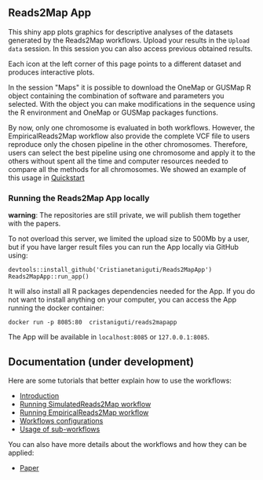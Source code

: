 ## Reads2Map App

This shiny app plots graphics for descriptive analyses of the datasets generated by the Reads2Map workflows. Upload your results in the `Upload data` session. In this session you can also access previous obtained results.

Each icon at the left corner of this page points to a different dataset and produces interactive plots.

In the session "Maps" it is possible to download the OneMap or GUSMap R object containing the combination of software and parameters you selected. With the object you can make modifications in the sequence using the R environment and OneMap or GUSMap packages functions. 

By now, only one chromosome is evaluated in both workflows. However, the EmpiricalReads2Map workflow also provide the complete VCF file to users reproduce only the chosen pipeline in the other chromosomes. Therefore, users can select the best pipeline using one chromosome and apply it to the others without spent all the time and computer resources needed to compare all the methods for all chromosomes. We showed an example of this usage in [Quickstart](vignettes/under_development.html)

### Running the Reads2Map App locally

**warning**: The repositories are still private, we will publish them together with the papers.

To not overload this server, we limited the upload size to 500Mb by a user, but if you have larger result files you can run the App locally via GitHub using:

```{r, eval=FALSE}
devtools::install_github('Cristianetaniguti/Reads2MapApp')
Reads2MapApp::run_app()
```

It will also install all R packages dependencies needed for the App. If you do not want to install anything on your computer, you can access the App running the docker container:

```{bash}
docker run -p 8085:80  cristaniguti/reads2mapapp
```

The App will be available in `localhost:8085` or `127.0.0.1:8085`.

## Documentation (under development)

Here are some tutorials that better explain how to use the workflows:

* [Introduction](vignettes/under_development.html)
* [Running SimulatedReads2Map workflow](vignettes/under_development.html)
* [Running EmpiricalReads2Map workflow](vignettes/under_development.html)
* [Workflows configurations](vignettes/under_development.html)
* [Usage of sub-workflows](vignettes/under_development.html)

You can also have more details about the workflows and how they can be applied:

* [Paper](vignettes/under_development.html)
